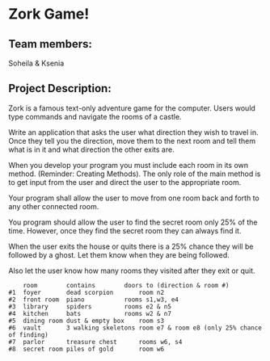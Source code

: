 # Zork Game!

## Team members: 
Soheila & Ksenia

## Project Description:
Zork is a famous text-only adventure game for the computer. Users would type commands and navigate the rooms of a castle.

Write an application that asks the user what direction they wish to travel in. Once they tell you the direction, move them to the next room and tell them what is in it and what direction the other exits are.

When you develop your program you must include each room in its own method. (Reminder: Creating Methods).  The only role of the main method is to get input from the user and direct the user to the appropriate room.

Your program shall allow the user to move from one room back and forth to any other connected room.

You program should allow the user to find the secret room only 25% of the time. However, once they find the secret room they can always find it.

When the user exits the house or quits there is a 25% chance they will be followed by a ghost. Let them know when they are being followed.

Also let the user know how many rooms they visited after they exit or quit.
```
	room		contains		doors to (direction & room #)
#1	foyer		dead scorpion		room n2
#2	front room	piano			rooms s1,w3, e4
#3	library		spiders			rooms e2 & n5
#4	kitchen		bats			rooms w2 & n7
#5	dining room	dust & empty box	room s3
#6	vault		3 walking skeletons	room e7 & room e8 (only 25% chance of finding)
#7	parlor		treasure chest		rooms w6, s4
#8	secret room	piles of gold		room w6
```